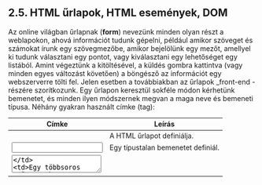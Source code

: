 ## 2.5. HTML űrlapok, HTML események, DOM

Az online világban űrlapnak (**form**) nevezünk minden olyan részt a weblapokon, ahová információt tudunk gépelni, például amikor szöveget és számokat írunk egy szövegmezőbe, amikor bejelölünk egy mezőt, amellyel ki tudunk választani egy pontot, vagy kiválasztani egy lehetőséget egy listából. Amint végeztünk a kitöltésével, a küldés gombra kattintva (vagy minden egyes változást követően) a böngésző az információt egy webszerverre tölti fel. Jelen esetben a továbbiakban az űrlapok _front-end
-részére szorítkozunk. Egy űrlapon keresztül sokféle módon kérhetünk bemenetet, és minden ilyen módszernek megvan a maga neve és bemeneti típusa. Néhány gyakran használt címke (tag):

| Címke | Leírás |
| ------ | ------ |
| <form> | A HTML űrlapot definiálja. |
| <input> | Egy típustalan bemenetet definiál. |
| <textarea> | Egy többsoros szöveges bemenetet definiál. |
| <label> | Egy bemeneti címkéhez tartozó megjeleníthető megjegyzést definiál. |
| <fieldset> | Egy bemeneti címkéhez tartozó megjeleníthető megjegyzést definiál. |
| <legend> | A <fieldset> által csoportosított bemenetekhez definiál megjeleníthető megnevezést. |
| <select> | Egy lenyíló lista típusú bemenet definiál. |
| <optgroup> | A <select> elemeit csoportosítja. |
| <option> | A <select> elemeit egyenként definiálja. |
| <button> | Egy kattintható gombot definiál. |
| <datalist> (HTML5) | A lehetséges bemenetek típusait tartalmazó legördulő lista. |
| <output> (HTML5) | Egy számolás eredményét definiálja. |

A <form> címkének egyik kötelező attribútuma az _action_. Értéke annak a programnak az elérési útvonala lesz a szerveren. Az adatok elküldésének két módja van. Ezt szintén érdemes beállítani az űrlapunkban, amit a _method_ attribútummal tudunk megadni. Értéke kétféle lehet: _get_ és _post_. Amíg a _get_ kisebb méretű adatok, például néhány szó elküldéséhez használható csak, addig a _post_ esetében Az adatok mérete itt nincs limitálva, és titkos adatokat is csak a _post_-tal küldhetünk el.

```html
<!DOCTYPE html>
<html>
<body>
<h2>HTML Űrlap</h2>
<form action="/action_page.php" target="_blank" method="POST">
  Vezetéknév:<br>
  <input type="text" name="keresztnev " value="Minta">
  <br>
  Keresztnév:<br>
  <input type="text" name="keresztnev " value="Béla ">
  <br><br>
  <input type="submit" value="Kuldes">
</form> 
</body>
</html>
```

A fenti űrlap példában két szöveges típusú bemenet, valamint a _Kuldes_ értékű _küldés_ típusú bemenet (kattintható gombként funkcionál). Ha rákattintunk a _Kuldes_ gombra, akkor az adatokat elküldi a böngésző az interneten keresztül a meghívott weboldalra (/action_page.php). Az elküldés után (a _get_ metódussal ellentétben) az elküldött érték nem jelenik meg a böngésző _URL_ mezőjében.

Az **események** a böngészőben következnek be, például ha egy felhasználó egy gombra kattint, mozgatja az egérmutatót, vagy a kiszolgálóról egy weboldalt, vagy képet tölt le. Az események észlelésére és megválaszolására használatos kódok az eseménykezelők. A sokféle eseménykezelő segítségével könnyen válaszolhatunk az egérrel, illetve a billentyűzettel kiadott parancsokra vagy más bekövetkező eseményekre. Egy esemény több helyen is bekövetkezhet, tehát `minden esemény egy objektumhoz kapcsolhatunk`. Alapvetően négyféle eseményt különböztetünk meg, melyek az alábbiak:

1.  Ablak (A _<body>_ eseményei)
2.  Űrlap (A _<form>_ eseményei)
3.  Média
3.  Billentyűzet
5.  Egér

Példaként az _onMouseOver_ esemény akkor következik be, ha az egeret egy objektum fölé visszük az oldalon. Ha az egérmutató egy hivatkozás fölé áll, az onMouseOver a hivatkozás eseménykezelőjéhez továbbítódik:

```html
<!DOCTYPE html>
<html>
    <body>
        <a href=" https://www.google.com/ " onMouseOver="window.alert('Itt van az egér!')"> Kattints ide!</a>
    </body>
</html>
```

A **DOM** technikailag egy _API_ egy _HTML_, _XML_, vagy _SVG_ számára. A szerkezetét úgy lehet elképzelni, mint egy objektumokból álló fa struktúra. A _w3c_ szabvány szerint létre tudunk hozni/módosítani/törölni elemet a dokumentumban. `A DOM specifikációi határozzák meg, hogy a webes böngésző hogyan jelenítse meg az egyes elemeket.` Például amikor betölt egy weboldalt a böngésző akkor az zajlik a háttérben, hogy amit a szerver elküld (mint _HTML_ kód), azt a _DOM_ feldolgozza. Ezt követően az általunk megírt _JavaScript_ (vagy más nyelven) kód kölcsönhat a DOM-al. Amit láthatunk az nem csupán az eredeti HTML kód eredménye. A _DOM_-n belül minden csomagokból (_node_) épül fel. Ezek a csomagok olyan objektumok, amelyek egy fa struktúrák képeznek. Mint minden objektum, a csomagok is rendelkeznek tulajdonságokkal és metódusokkal: 
1.  _Document_ – a HTML dokumentum maga
2.  _DocumentType_ – a dokumentum típusát kezeli
3.  _Element_ – az összes HTML elemet képviseli
4.  _Text_ – szöveg érték például egy attribútumhoz 
5.  _Comments_ – HTML komment
6.  _DocumentFragments_ – egy csomagot képes csoportosítani

![DOM](https://github.com/tananyag/Szoftverfejlesztes-jegyzet/blob/master/2.%20Web%20alapismeretek/2.5/DOM.jpg?raw=true)

Három féleképpen találhatunk meg HTML elemet:
1.  Tag név szerint, például _<h1>_	
2.  ID azonosító alapján, például _<p id="text">_	
3.  Osztály név alapján, például _<li class="left">_

Egy dokumentumom belül két (vagy több) azonos _id_-ű címke nem szerepelhet. Ez a megszorítás a címke nevére és osztályára nem igaz. Most nézzünk egy példát, amiben mind a három címezés feltűnik a HTML elemek között.

![DOM_pelda](https://github.com/tananyag/Szoftverfejlesztes-jegyzet/blob/master/2.%20Web%20alapismeretek/2.5/DOM_p%C3%A9lda.jpg?raw=true)

Vizsgáljuk meg, hogy az egyes változókhoz (x, y és z) milyen értékek tartoznak!

```html
<!DOCTYPE html>
<html>
    <head>
	    <title>Oldal címe</title>
    </head>
    <body>
        <h1>Fejléc</h1>
        <div id=”div1”>
	        <p>P címke1</p>
        </div>
        <div id=”div2”>
	        <p class=”p2”>P címke2</p>
        </div>
        <script>
    	var x=document.getElementByTagname(„h1”); // Címke név alapján
    	var y=document.getElementById(„div1”); // Azonosító alapján
    	var z=document.getElementByClassname („p2”); // Osztály alapján
		</script>
    </body>
</html>
```

----
> Kérdés: Egy dokumentumom belül két (vagy több) azonos _id_-ű címke...
> •	szerepelhet (helytelen válasz)
> •	nem szerepelhet (helyes válasz)
----
